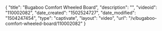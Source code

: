 {
    "title": "Bugaboo Comfort Wheeled Board",
    "description": "",
    "videoid": "110002082",
    "date_created": "1502524727",
    "date_modified": "1504247454",
    "type": "captivate",
    "layout": "video",
    "url": "\/v\/bugaboo-comfort-wheeled-board\/110002082"
}